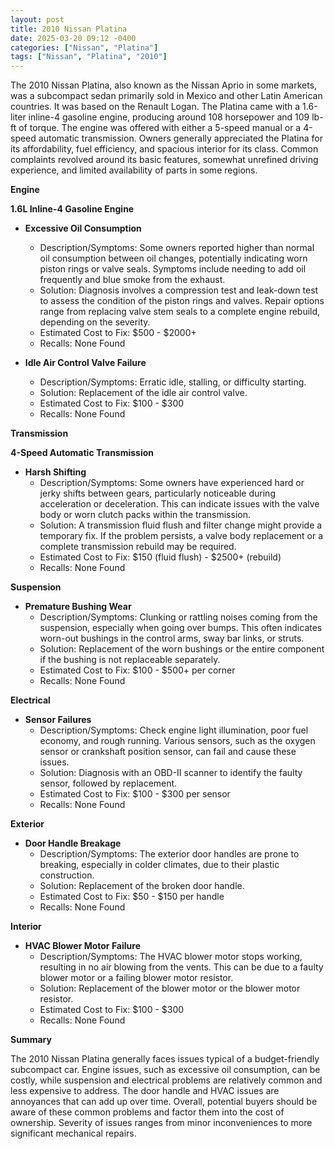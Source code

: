 ```yaml
---
layout: post
title: 2010 Nissan Platina
date: 2025-03-20 09:12 -0400
categories: ["Nissan", "Platina"]
tags: ["Nissan", "Platina", "2010"]
---
```

The 2010 Nissan Platina, also known as the Nissan Aprio in some markets, was a subcompact sedan primarily sold in Mexico and other Latin American countries. It was based on the Renault Logan. The Platina came with a 1.6-liter inline-4 gasoline engine, producing around 108 horsepower and 109 lb-ft of torque. The engine was offered with either a 5-speed manual or a 4-speed automatic transmission. Owners generally appreciated the Platina for its affordability, fuel efficiency, and spacious interior for its class. Common complaints revolved around its basic features, somewhat unrefined driving experience, and limited availability of parts in some regions.

**Engine**

**1.6L Inline-4 Gasoline Engine**

*   **Excessive Oil Consumption**
    *   Description/Symptoms: Some owners reported higher than normal oil consumption between oil changes, potentially indicating worn piston rings or valve seals. Symptoms include needing to add oil frequently and blue smoke from the exhaust.
    *   Solution: Diagnosis involves a compression test and leak-down test to assess the condition of the piston rings and valves. Repair options range from replacing valve stem seals to a complete engine rebuild, depending on the severity.
    *   Estimated Cost to Fix: $500 - $2000+
    *   Recalls: None Found

*   **Idle Air Control Valve Failure**
    *   Description/Symptoms: Erratic idle, stalling, or difficulty starting.
    *   Solution: Replacement of the idle air control valve.
    *   Estimated Cost to Fix: $100 - $300
    *   Recalls: None Found

**Transmission**

**4-Speed Automatic Transmission**

*   **Harsh Shifting**
    *   Description/Symptoms: Some owners have experienced hard or jerky shifts between gears, particularly noticeable during acceleration or deceleration. This can indicate issues with the valve body or worn clutch packs within the transmission.
    *   Solution: A transmission fluid flush and filter change might provide a temporary fix. If the problem persists, a valve body replacement or a complete transmission rebuild may be required.
    *   Estimated Cost to Fix: $150 (fluid flush) - $2500+ (rebuild)
    *   Recalls: None Found

**Suspension**

*   **Premature Bushing Wear**
    *   Description/Symptoms: Clunking or rattling noises coming from the suspension, especially when going over bumps. This often indicates worn-out bushings in the control arms, sway bar links, or struts.
    *   Solution: Replacement of the worn bushings or the entire component if the bushing is not replaceable separately.
    *   Estimated Cost to Fix: $100 - $500+ per corner
    *   Recalls: None Found

**Electrical**

*   **Sensor Failures**
    *   Description/Symptoms: Check engine light illumination, poor fuel economy, and rough running. Various sensors, such as the oxygen sensor or crankshaft position sensor, can fail and cause these issues.
    *   Solution: Diagnosis with an OBD-II scanner to identify the faulty sensor, followed by replacement.
    *   Estimated Cost to Fix: $100 - $300 per sensor
    *   Recalls: None Found

**Exterior**

*   **Door Handle Breakage**
    *   Description/Symptoms: The exterior door handles are prone to breaking, especially in colder climates, due to their plastic construction.
    *   Solution: Replacement of the broken door handle.
    *   Estimated Cost to Fix: $50 - $150 per handle
    *   Recalls: None Found

**Interior**

*   **HVAC Blower Motor Failure**
    *   Description/Symptoms: The HVAC blower motor stops working, resulting in no air blowing from the vents. This can be due to a faulty blower motor or a failing blower motor resistor.
    *   Solution: Replacement of the blower motor or the blower motor resistor.
    *   Estimated Cost to Fix: $100 - $300
    *   Recalls: None Found

**Summary**

The 2010 Nissan Platina generally faces issues typical of a budget-friendly subcompact car. Engine issues, such as excessive oil consumption, can be costly, while suspension and electrical problems are relatively common and less expensive to address. The door handle and HVAC issues are annoyances that can add up over time. Overall, potential buyers should be aware of these common problems and factor them into the cost of ownership. Severity of issues ranges from minor inconveniences to more significant mechanical repairs.

